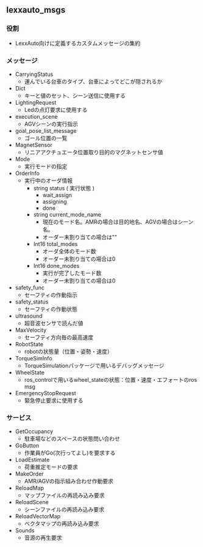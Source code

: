 ## **lexxauto_msgs**

### 役割

- LexxAuto向けに定義するカスタムメッセージの集約

### メッセージ

- CarryingStatus
  - 運んでいる台車のタイプ、台車によってどこが隠されるか
- Dict
  - キーと値のセット、シーン送信に使用する
- LightingRequest
  - Ledの点灯要求に使用する
- execution_scene
  - AGVシーンの実行指示
- goal_pose_list_message
  - ゴール位置の一覧
- MagnetSensor
  - リニアアクチュエータ位置取り目的のマグネットセンサ値
- Mode
  - 実行モードの指定
- OrderInfo
  - 実行中のオーダ情報
    - string status ( 実行状態 )
      - wait_assign
      - assigning
      - done
    - string current_mode_name
      - 現在のモード名。AMRの場合は目的地名、AGVの場合はシーン名。
      - オーダー未割り当ての場合は""
    - Int16 total_modes
      - オーダ全体のモード数
      - オーダー未割り当ての場合は0
    - Int16 done_modes
      - 実行が完了したモード数
      - オーダー未割り当ての場合は0
- safety_func
  - セーフティの作動指示
- safety_status
  - セーフティの作動状態
- ultrasound
  - 超音波センサで読んだ値
- MaxVelocity
  - セーフティ方向毎の最高速度
- RobotState
  - robotの状態量（位置・姿勢・速度）
- TorqueSimInfo
  - TorqueSimulationパッケージで用いるデバッグメッセージ
- WheelState
  - ros_controlで用いるwheel_stateの状態：位置・速度・エフォートのros msg
- EmergencyStopRequest
  - 緊急停止要求に使用する

### サービス

- GetOccupancy
  - 駐車場などのスペースの状態問い合わせ
- GoButton
  - 作業員がGo(次行ってよし)を要求する
- LoadEstimate
  - 荷重推定モードの要求
- MakeOrder
  - AMR/AGVの指示組み合わせ作動要求
- ReloadMap
  - マップファイルの再読み込み要求
- ReloadScene
  - シーンファイルの再読み込み要求
- ReloadVectorMap
  - ベクタマップの再読み込み要求
- Sounds
  - 音源の再生要求

